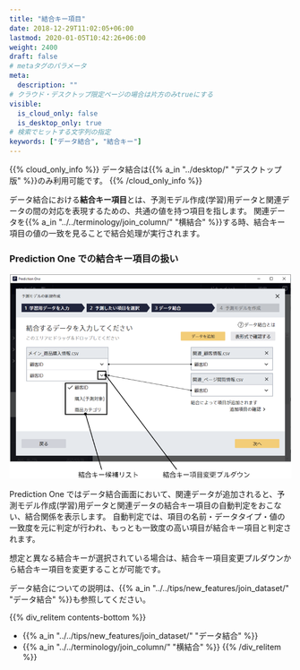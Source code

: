 ```yaml
---
title: "結合キー項目"
date: 2018-12-29T11:02:05+06:00
lastmod: 2020-01-05T10:42:26+06:00
weight: 2400
draft: false
# metaタグのパラメータ
meta:
  description: ""
# クラウド・デスクトップ限定ページの場合は片方のみtrueにする
visible:
  is_cloud_only: false
  is_desktop_only: true
# 検索でヒットする文字列の指定
keywords: ["データ結合", "結合キー"]
---
```


{{% cloud_only_info %}}
データ結合は{{% a_in "../desktop/" "デスクトップ版" %}}のみ利用可能です。
{{% /cloud_only_info %}}

データ結合における**結合キー項目**とは、予測モデル作成(学習)用データと関連データの間の対応を表現するための、共通の値を持つ項目を指します。
関連データを{{% a_in "../../terminology/join_column/" "横結合" %}}する時、結合キー項目の値の一致を見ることで結合処理が実行されます。

### Prediction One での結合キー項目の扱い

![](../../operating_instruction/img/t_slide61.png)

Prediction One ではデータ結合画面において、関連データが追加されると、予測モデル作成(学習)用データと関連データの結合キー項目の自動判定をおこない、結合関係を表示します。
自動判定では、項目の名前・データタイプ・値の一致度を元に判定が行われ、もっとも一致度の高い項目が結合キー項目と判定されます。

想定と異なる結合キーが選択されている場合は、結合キー項目変更プルダウンから結合キー項目を変更することが可能です。

データ結合についての説明は、{{% a_in "../../tips/new_features/join_dataset/" "データ結合" %}}も参照してください。

{{% div_relitem contents-bottom %}}

- {{% a_in "../../tips/new_features/join_dataset/" "データ結合" %}}
- {{% a_in "../../terminology/join_column/" "横結合" %}}
  {{% /div_relitem %}}
